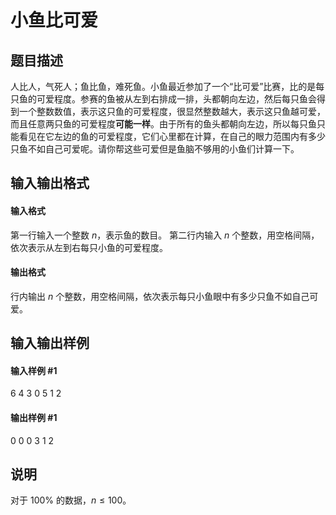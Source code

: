 
# 小鱼比可爱
## 题目描述
人比人，气死人；鱼比鱼，难死鱼。小鱼最近参加了一个“比可爱”比赛，比的是每只鱼的可爱程度。参赛的鱼被从左到右排成一排，头都朝向左边，然后每只鱼会得到一个整数数值，表示这只鱼的可爱程度，很显然整数越大，表示这只鱼越可爱，而且任意两只鱼的可爱程度**可能一样**。由于所有的鱼头都朝向左边，所以每只鱼只能看见在它左边的鱼的可爱程度，它们心里都在计算，在自己的眼力范围内有多少只鱼不如自己可爱呢。请你帮这些可爱但是鱼脑不够用的小鱼们计算一下。

## 输入输出格式
#### 输入格式

第一行输入一个整数 $n$，表示鱼的数目。
第二行内输入 $n$ 个整数，用空格间隔，依次表示从左到右每只小鱼的可爱程度。

#### 输出格式

行内输出 $n$ 个整数，用空格间隔，依次表示每只小鱼眼中有多少只鱼不如自己可爱。

## 输入输出样例
#### 输入样例 #1
6
4 3 0 5 1 2

#### 输出样例 #1
0 0 0 3 1 2
## 说明
对于 $100\%$ 的数据，$n\leq 100$。
